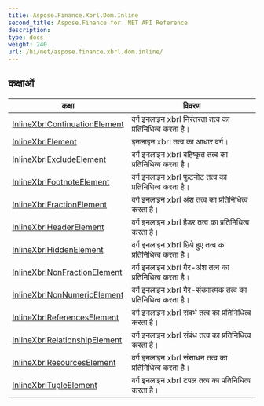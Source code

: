 ```yaml
---
title: Aspose.Finance.Xbrl.Dom.Inline
second_title: Aspose.Finance for .NET API Reference
description: 
type: docs
weight: 240
url: /hi/net/aspose.finance.xbrl.dom.inline/
---
```



## कक्षाओं

| कक्षा | विवरण |
| --- | --- |
| [InlineXbrlContinuationElement](./inlinexbrlcontinuationelement/) | वर्ग इनलाइन xbrl निरंतरता तत्व का प्रतिनिधित्व करता है। |
| [InlineXbrlElement](./inlinexbrlelement/) | इनलाइन xbrl तत्व का आधार वर्ग। |
| [InlineXbrlExcludeElement](./inlinexbrlexcludeelement/) | वर्ग इनलाइन xbrl बहिष्कृत तत्व का प्रतिनिधित्व करता है। |
| [InlineXbrlFootnoteElement](./inlinexbrlfootnoteelement/) | वर्ग इनलाइन xbrl फुटनोट तत्व का प्रतिनिधित्व करता है। |
| [InlineXbrlFractionElement](./inlinexbrlfractionelement/) | वर्ग इनलाइन xbrl अंश तत्व का प्रतिनिधित्व करता है। |
| [InlineXbrlHeaderElement](./inlinexbrlheaderelement/) | वर्ग इनलाइन xbrl हैडर तत्व का प्रतिनिधित्व करता है। |
| [InlineXbrlHiddenElement](./inlinexbrlhiddenelement/) | वर्ग इनलाइन xbrl छिपे हुए तत्व का प्रतिनिधित्व करता है। |
| [InlineXbrlNonFractionElement](./inlinexbrlnonfractionelement/) | वर्ग इनलाइन xbrl गैर-अंश तत्व का प्रतिनिधित्व करता है। |
| [InlineXbrlNonNumericElement](./inlinexbrlnonnumericelement/) | वर्ग इनलाइन xbrl गैर-संख्यात्मक तत्व का प्रतिनिधित्व करता है। |
| [InlineXbrlReferencesElement](./inlinexbrlreferenceselement/) | वर्ग इनलाइन xbrl संदर्भ तत्व का प्रतिनिधित्व करता है। |
| [InlineXbrlRelationshipElement](./inlinexbrlrelationshipelement/) | वर्ग इनलाइन xbrl संबंध तत्व का प्रतिनिधित्व करता है। |
| [InlineXbrlResourcesElement](./inlinexbrlresourceselement/) | वर्ग इनलाइन xbrl संसाधन तत्व का प्रतिनिधित्व करता है। |
| [InlineXbrlTupleElement](./inlinexbrltupleelement/) | वर्ग इनलाइन xbrl टपल तत्व का प्रतिनिधित्व करता है। |


